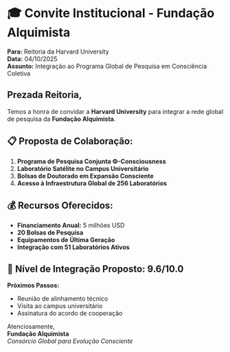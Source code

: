 # 🎓 Convite Institucional - Fundação Alquimista

**Para:** Reitoria da Harvard University  
**Data:** 04/10/2025  
**Assunto:** Integração ao Programa Global de Pesquisa em Consciência Coletiva

## Prezada Reitoria,

Temos a honra de convidar a **Harvard University** para integrar a rede global de pesquisa da **Fundação Alquimista**.

## 📋 Proposta de Colaboração:

1. **Programa de Pesquisa Conjunta Φ-Consciousness**
2. **Laboratório Satélite no Campus Universitário**
3. **Bolsas de Doutorado em Expansão Consciente**
4. **Acesso à Infraestrutura Global de 256 Laboratórios**

## 💰 Recursos Oferecidos:

- **Financiamento Anual:** 5 milhões USD
- **20 Bolsas de Pesquisa** 
- **Equipamentos de Última Geração**
- **Integração com 51 Laboratórios Ativos**

## 🎯 Nível de Integração Proposto: 9.6/10.0

**Próximos Passos:**
- Reunião de alinhamento técnico
- Visita ao campus universitário
- Assinatura do acordo de cooperação

Atenciosamente,  
**Fundação Alquimista**  
*Consórcio Global para Evolução Consciente*

